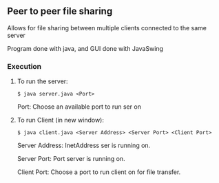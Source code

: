 ## Peer to peer file sharing

Allows for file sharing between multiple clients connected to the same server

Program done with java, and GUI done with JavaSwing

### Execution

1. To run the server:

   `$ java server.java <Port>`
   
   Port: Choose an available port to run ser on

2. To run Client (in new window):

   `$ java client.java <Server Address> <Server Port> <Client Port>`
   
   Server Address: InetAddress ser is running on.
   
   Server Port: Port server is running on.
   
   Client Port: Choose a port to run client on for file transfer.
